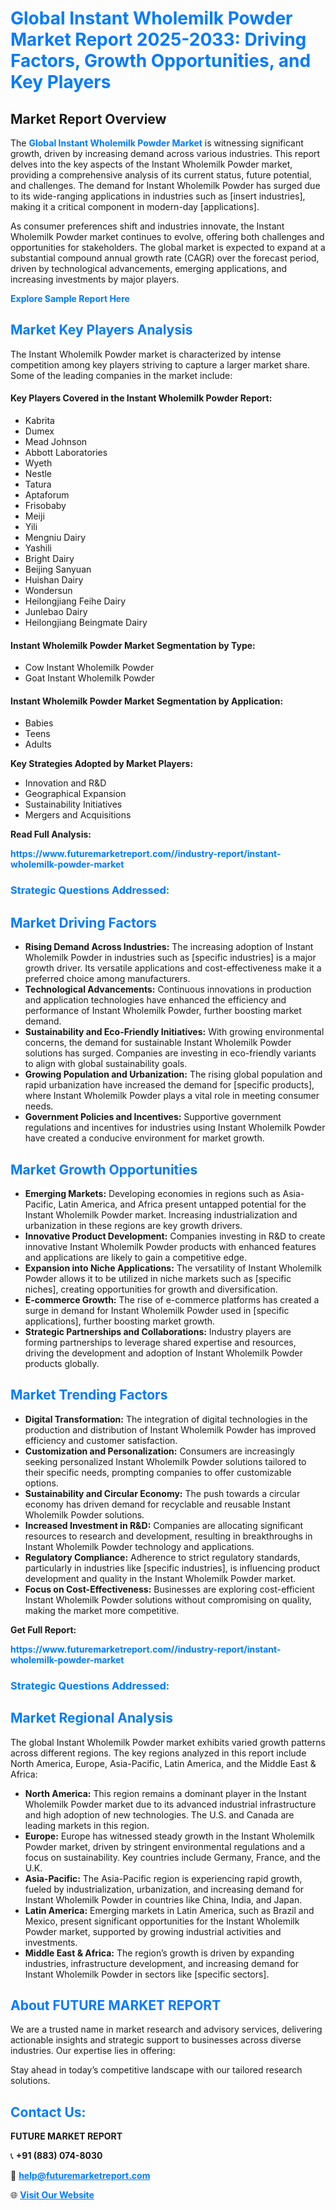 <h1 style="color: #007BFF;">Global Instant Wholemilk Powder Market Report 2025-2033: Driving Factors, Growth Opportunities, and Key Players</h1>

<section id="overview">
<h2>Market Report Overview</h2>
<p>The <a href="https://www.futuremarketreport.com//industry-report/instant-wholemilk-powder-market" style="color: #007BFF; text-decoration: none;"><strong>Global Instant Wholemilk Powder Market</strong></a> is witnessing significant growth, driven by increasing demand across various industries. This report delves into the key aspects of the Instant Wholemilk Powder market, providing a comprehensive analysis of its current status, future potential, and challenges. The demand for Instant Wholemilk Powder has surged due to its wide-ranging applications in industries such as [insert industries], making it a critical component in modern-day [applications].</p>
<p>As consumer preferences shift and industries innovate, the Instant Wholemilk Powder market continues to evolve, offering both challenges and opportunities for stakeholders. The global market is expected to expand at a substantial compound annual growth rate (CAGR) over the forecast period, driven by technological advancements, emerging applications, and increasing investments by major players.</p>
</section>

<section id="overview">
<p><a href="https://www.futuremarketreport.com//request-sample/reportId=87057" style="color: #007BFF; text-decoration: none;"><strong>Explore Sample Report Here</strong></a></p>
</section>

<section id="key-players">
<h2 style="color: #007BFF;">Market Key Players Analysis</h2>
<p>The Instant Wholemilk Powder market is characterized by intense competition among key players striving to capture a larger market share. Some of the leading companies in the market include:</p>
<h4>Key Players Covered in the Instant Wholemilk Powder Report:</h4>
<ul><li>Kabrita</li><li>Dumex</li><li>Mead Johnson</li><li>Abbott Laboratories</li><li>Wyeth</li><li>Nestle</li><li>Tatura</li><li>Aptaforum</li><li>Frisobaby</li><li>Meiji</li><li>Yili</li><li>Mengniu Dairy</li><li>Yashili</li><li>Bright Dairy</li><li>Beijing Sanyuan</li><li>Huishan Dairy</li><li>Wondersun</li><li>Heilongjiang Feihe Dairy</li><li>Junlebao Dairy</li><li>Heilongjiang Beingmate Dairy</li></ul>
<h4>Instant Wholemilk Powder Market Segmentation by Type:</h4>
<ul><li>Cow Instant Wholemilk Powder</li><li>Goat Instant Wholemilk Powder</li></ul>

<h4>Instant Wholemilk Powder Market Segmentation by Application:</h4>
<ul><li>Babies</li><li>Teens</li><li>Adults</li></ul>
<p><strong>Key Strategies Adopted by Market Players:</strong></p>
<ul>
<li>Innovation and R&D</li>
<li>Geographical Expansion</li>
<li>Sustainability Initiatives</li>
<li>Mergers and Acquisitions</li>
</ul>
</section>

<section>
<p><strong>Read Full Analysis: </strong></p><a href="https://www.futuremarketreport.com//industry-report/instant-wholemilk-powder-market" style="color: #007BFF; text-decoration: none;"><strong>https://www.futuremarketreport.com//industry-report/instant-wholemilk-powder-market</strong></a>
<h3 style="color: #007BFF;">Strategic Questions Addressed:</h3>
</section>

<section id="driving-factors">
<h2 style="color: #007BFF;">Market Driving Factors</h2>
<ul>
<li><strong>Rising Demand Across Industries:</strong> The increasing adoption of Instant Wholemilk Powder in industries such as [specific industries] is a major growth driver. Its versatile applications and cost-effectiveness make it a preferred choice among manufacturers.</li>
<li><strong>Technological Advancements:</strong> Continuous innovations in production and application technologies have enhanced the efficiency and performance of Instant Wholemilk Powder, further boosting market demand.</li>
<li><strong>Sustainability and Eco-Friendly Initiatives:</strong> With growing environmental concerns, the demand for sustainable Instant Wholemilk Powder solutions has surged. Companies are investing in eco-friendly variants to align with global sustainability goals.</li>
<li><strong>Growing Population and Urbanization:</strong> The rising global population and rapid urbanization have increased the demand for [specific products], where Instant Wholemilk Powder plays a vital role in meeting consumer needs.</li>
<li><strong>Government Policies and Incentives:</strong> Supportive government regulations and incentives for industries using Instant Wholemilk Powder have created a conducive environment for market growth.</li>
</ul>
</section>

<section id="growth-opportunities">
<h2 style="color: #007BFF;">Market Growth Opportunities</h2>
<ul>
<li><strong>Emerging Markets:</strong> Developing economies in regions such as Asia-Pacific, Latin America, and Africa present untapped potential for the Instant Wholemilk Powder market. Increasing industrialization and urbanization in these regions are key growth drivers.</li>
<li><strong>Innovative Product Development:</strong> Companies investing in R&D to create innovative Instant Wholemilk Powder products with enhanced features and applications are likely to gain a competitive edge.</li>
<li><strong>Expansion into Niche Applications:</strong> The versatility of Instant Wholemilk Powder allows it to be utilized in niche markets such as [specific niches], creating opportunities for growth and diversification.</li>
<li><strong>E-commerce Growth:</strong> The rise of e-commerce platforms has created a surge in demand for Instant Wholemilk Powder used in [specific applications], further boosting market growth.</li>
<li><strong>Strategic Partnerships and Collaborations:</strong> Industry players are forming partnerships to leverage shared expertise and resources, driving the development and adoption of Instant Wholemilk Powder products globally.</li>
</ul>
</section>

<section id="trending-factors">
<h2 style="color: #007BFF;">Market Trending Factors</h2>
<ul>
<li><strong>Digital Transformation:</strong> The integration of digital technologies in the production and distribution of Instant Wholemilk Powder has improved efficiency and customer satisfaction.</li>
<li><strong>Customization and Personalization:</strong> Consumers are increasingly seeking personalized Instant Wholemilk Powder solutions tailored to their specific needs, prompting companies to offer customizable options.</li>
<li><strong>Sustainability and Circular Economy:</strong> The push towards a circular economy has driven demand for recyclable and reusable Instant Wholemilk Powder solutions.</li>
<li><strong>Increased Investment in R&D:</strong> Companies are allocating significant resources to research and development, resulting in breakthroughs in Instant Wholemilk Powder technology and applications.</li>
<li><strong>Regulatory Compliance:</strong> Adherence to strict regulatory standards, particularly in industries like [specific industries], is influencing product development and quality in the Instant Wholemilk Powder market.</li>
<li><strong>Focus on Cost-Effectiveness:</strong> Businesses are exploring cost-efficient Instant Wholemilk Powder solutions without compromising on quality, making the market more competitive.</li>
</ul>
</section>

<section>
<p><strong>Get Full Report: </strong></p><a href="https://www.futuremarketreport.com//industry-report/instant-wholemilk-powder-market" style="color: #007BFF; text-decoration: none;"><strong>https://www.futuremarketreport.com//industry-report/instant-wholemilk-powder-market</strong></a>
<h3 style="color: #007BFF;">Strategic Questions Addressed:</h3>
</section>


<section id="regional-analysis">
<h2 style="color: #007BFF;">Market Regional Analysis</h2>
<p>The global Instant Wholemilk Powder market exhibits varied growth patterns across different regions. The key regions analyzed in this report include North America, Europe, Asia-Pacific, Latin America, and the Middle East & Africa:</p>
<ul>
<li><strong>North America:</strong> This region remains a dominant player in the Instant Wholemilk Powder market due to its advanced industrial infrastructure and high adoption of new technologies. The U.S. and Canada are leading markets in this region.</li>
<li><strong>Europe:</strong> Europe has witnessed steady growth in the Instant Wholemilk Powder market, driven by stringent environmental regulations and a focus on sustainability. Key countries include Germany, France, and the U.K.</li>
<li><strong>Asia-Pacific:</strong> The Asia-Pacific region is experiencing rapid growth, fueled by industrialization, urbanization, and increasing demand for Instant Wholemilk Powder in countries like China, India, and Japan.</li>
<li><strong>Latin America:</strong> Emerging markets in Latin America, such as Brazil and Mexico, present significant opportunities for the Instant Wholemilk Powder market, supported by growing industrial activities and investments.</li>
<li><strong>Middle East & Africa:</strong> The region’s growth is driven by expanding industries, infrastructure development, and increasing demand for Instant Wholemilk Powder in sectors like [specific sectors].</li>
</ul>
</section>

<footer>
<h2 style="color: #007BFF;">About FUTURE MARKET REPORT</h2>
<p>We are a trusted name in market research and advisory services, delivering actionable insights and strategic support to businesses across diverse industries. Our expertise lies in offering:</p>

<p>Stay ahead in today’s competitive landscape with our tailored research solutions.</p>

<h2 style="color: #007BFF;">Contact Us:</h2>
<p><strong>FUTURE MARKET REPORT</strong></p>
<p>📞 <strong>+91 (883) 074-8030</strong></p>
<p>📧 <strong><a href="mailto:help@futuremarketreport.com" style="color: #007BFF;">help@futuremarketreport.com</a></strong></p>
<p>🌐 <strong><a href="https://www.futuremarketreport.com/" style="color: #007BFF;">Visit Our Website</a></strong></p>
</footer>